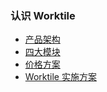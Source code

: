 ### 认识 Worktile
* [产品架构](/ru-men-zhi-nan/ren-shi-worktile/chan-pin-jia-gou.md)
* [四大模块](/ru-men-zhi-nan/ren-shi-worktile/si-da-gong-neng-mo-kuai.md)
* [价格方案](/ru-men-zhi-nan/ren-shi-worktile/jia-ge-fang-an.md)
* [Worktile 实施方案](/ru-men-zhi-nan/ren-shi-worktile/worktile-shi-shi-fang-an.md)